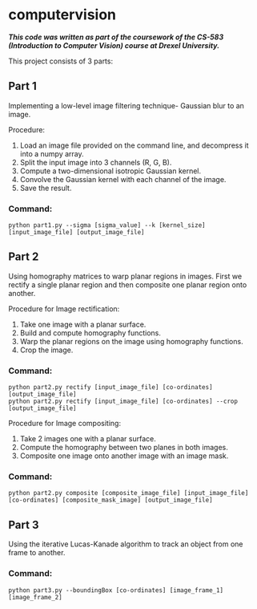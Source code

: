 # computervision

***This code was written as part of the coursework of the CS-583 (Introduction to Computer Vision) course at Drexel University.***

This project consists of 3 parts:

## Part 1
Implementing a low-level image filtering technique- Gaussian blur to an image.


Procedure: 
1. Load an image file provided on the command line, and decompress it into a numpy array. 
2. Split the input image into 3 channels (R, G, B). 
3. Compute a two-dimensional isotropic Gaussian kernel. 
4. Convolve the Gaussian kernel with each channel of the image. 
5. Save the result.


### Command:
```
python part1.py --sigma [sigma_value] --k [kernel_size] [input_image_file] [output_image_file]
```

## Part 2
Using homography matrices to warp planar regions in images. First we rectify a single planar region and then composite one planar region onto another.


Procedure for Image rectification:
1. Take one image with a planar surface.
2. Build and compute homography functions.
3. Warp the planar regions on the image using homography functions. 
4. Crop the image.


### Command:
```
python part2.py rectify [input_image_file] [co-ordinates] [output_image_file]
python part2.py rectify [input_image_file] [co-ordinates] --crop [output_image_file]
```


Procedure for Image compositing:
1. Take 2 images one with a planar surface. 
2. Compute the homography between two planes in both images. 
3. Composite one image onto another image with an image mask.


### Command:
```
python part2.py composite [composite_image_file] [input_image_file] [co-ordinates] [composite_mask_image] [output_image_file]
```


## Part 3
Using the iterative Lucas-Kanade algorithm to track an object from one frame to another.


### Command:
```
python part3.py --boundingBox [co-ordinates] [image_frame_1] [image_frame_2]
```
